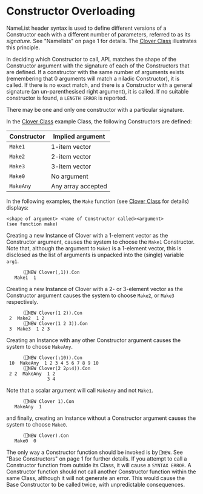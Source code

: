 # Constructor Overloading

NameList header syntax is used to define different versions of a Constructor each with a different number of parameters, referred to as its *signature*. See  "Namelists" on page 1 for details. The [Clover Class](Constructor%20Overload%20Example%20Class.htm) illustrates this principle.

In deciding which Constructor to call, APL matches the shape of the Constructor argument with the signature of each of the Constructors that are defined. If a constructor with the same number of arguments exists (remembering that 0 arguments will match a niladic Constructor), it is called. If there is no exact match, and there is a Constructor with a general signature (an un-parenthesised right argument), it is called. If no suitable constructor is found, a `LENGTH ERROR` is reported.

There may be one and only one constructor with a particular signature.

In the [Clover Class](Constructor%20Overload%20Example%20Class.htm) example Class, the following Constructors are defined:

| Constructor | Implied argument |
| --- | ---  |
| `Make1` | 1-item vector |
| `Make2` | 2-item vector |
| `Make3` | 3-item vector |
| `Make0` | No argument |
| `MakeAny` | Any array accepted |

In the following examples, the `Make` function (see [Clover Class](Constructor%20Overload%20Example%20Class.htm)  for details) displays:
```apl
<shape of argument> <name of Constructor called><argument>
(see function make)
```

Creating a new Instance of Clover with a 1-element vector as the Constructor argument, causes the system to choose the `Make1` Constructor. Note that, although the argument to `Make1` is a 1-element vector, this is disclosed as the list of arguments is unpacked into the (single) variable `arg1`.
```apl
      (⎕NEW Clover(,1)).Con
   Make1  1
```

Creating a new Instance of Clover with a 2- or 3-element vector as the Constructor argument causes the system to choose `Make2`, or `Make3` respectively.
```apl
      (⎕NEW Clover(1 2)).Con
 2  Make2  1 2 
      (⎕NEW Clover(1 2 3)).Con
 3  Make3  1 2 3 
```

Creating an Instance with any other Constructor argument causes the system to choose `MakeAny`.
```apl
      (⎕NEW Clover(⍳10)).Con
 10  MakeAny  1 2 3 4 5 6 7 8 9 10
      (⎕NEW Clover(2 2⍴⍳4)).Con
 2 2  MakeAny  1 2 
               3 4
```

Note that a scalar argument will call `MakeAny` and not `Make1`.
```apl
      (⎕NEW Clover 1).Con
   MakeAny  1
```

and finally, creating an Instance without a Constructor argument causes the system to choose `Make0`.
```apl
      (⎕NEW Clover).Con
   Make0  0
```

The only way a Constructor function should be invoked is by `⎕NEW`. See "Base Constructors" on page 1 for further details. If you attempt to call a Constructor function  from outside its Class, it will cause a `SYNTAX ERROR`. A Constructor function should not call another Constructor function within the same Class, although it will not generate an error. This would cause the Base Constructor to be called twice, with unpredictable consequences.
